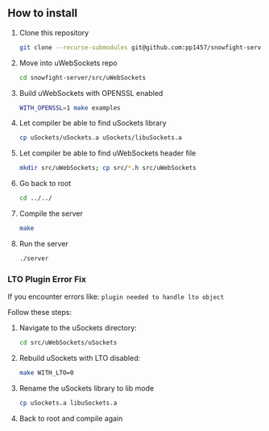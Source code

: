 ## How to install
1. Clone this repository 
   ```bash
   git clone --recurse-submodules git@github.com:pp1457/snowfight-server.git
   ```
2. Move into uWebSockets repo
   ```bash
   cd snowfight-server/src/uWebSockets
   ```
3. Build uWebSockets with OPENSSL enabled
   ```bash
   WITH_OPENSSL=1 make examples
   ```
4. Let compiler be able to find uSockets library
   ```bash
   cp uSockets/uSockets.a uSockets/libuSockets.a
   ```
5. Let compiler be able to find uWebSockets header file
   ```bash
   mkdir src/uWebSockets; cp src/*.h src/uWebSockets
   ```
6. Go back to root
   ```bash
   cd ../../
   ```
7. Compile the server
   ```bash
   make
   ```
8. Run the server
   ```bash
   ./server
   ```

### LTO Plugin Error Fix

If you encounter errors like:
```plugin needed to handle lto object```

Follow these steps:

1. Navigate to the uSockets directory:
   ```bash
   cd src/uWebSockets/uSockets
   ```
2. Rebuild uSockets with LTO disabled:
   ```bash
   make WITH_LTO=0
   ```
3. Rename the uSockets library to lib mode 
   ```bash
   cp uSockets.a libuSockets.a
   ```
4. Back to root and compile again
